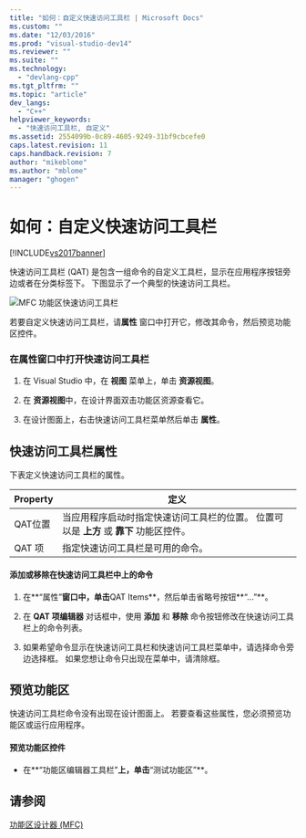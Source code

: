 ```yaml
---
title: "如何：自定义快速访问工具栏 | Microsoft Docs"
ms.custom: ""
ms.date: "12/03/2016"
ms.prod: "visual-studio-dev14"
ms.reviewer: ""
ms.suite: ""
ms.technology: 
  - "devlang-cpp"
ms.tgt_pltfrm: ""
ms.topic: "article"
dev_langs: 
  - "C++"
helpviewer_keywords: 
  - "快速访问工具栏, 自定义"
ms.assetid: 2554099b-0c89-4605-9249-31bf9cbcefe0
caps.latest.revision: 11
caps.handback.revision: 7
author: "mikeblome"
ms.author: "mblome"
manager: "ghogen"
---
```

# 如何：自定义快速访问工具栏
[!INCLUDE[vs2017banner](../assembler/inline/includes/vs2017banner.md)]

快速访问工具栏 \(QAT\) 是包含一组命令的自定义工具栏，显示在应用程序按钮旁边或者在分类标签下。  下图显示了一个典型的快速访问工具栏。  
  
 ![MFC 功能区快速访问工具栏](../mfc/media/quick_access_toolbar.png "Quick\_Access\_Toolbar")  
  
 若要自定义快速访问工具栏，请**属性** 窗口中打开它，修改其命令，然后预览功能区控件。  
  
### 在属性窗口中打开快速访问工具栏  
  
1.  在 Visual Studio 中，在 **视图** 菜单上，单击 **资源视图**。  
  
2.  在 **资源视图**中，在设计界面双击功能区资源查看它。  
  
3.  在设计图面上，右击快速访问工具栏菜单然后单击 **属性**。  
  
## 快速访问工具栏属性  
 下表定义快速访问工具栏的属性。  
  
|Property|定义|  
|--------------|--------|  
|QAT位置|当应用程序启动时指定快速访问工具栏的位置。  位置可以是 **上方** 或 **靠下** 功能区控件。|  
|QAT 项|指定快速访问工具栏是可用的命令。|  
  
#### 添加或移除在快速访问工具栏中上的命令  
  
1.  在**“属性”**窗口中，单击**QAT Items**，然后单击省略号按钮**“...”**。  
  
2.  在 **QAT 项编辑器** 对话框中，使用 **添加** 和 **移除** 命令按钮修改在快速访问工具栏上的命令列表。  
  
3.  如果希望命令显示在快速访问工具栏和快速访问工具栏菜单中，请选择命令旁边选择框。  如果您想让命令只出现在菜单中，请清除框。  
  
## 预览功能区  
 快速访问工具栏命令没有出现在设计图面上。  若要查看这些属性，您必须预览功能区或运行应用程序。  
  
#### 预览功能区控件  
  
-   在**“功能区编辑器工具栏”**上，单击**“测试功能区”**。  
  
## 请参阅  
 [功能区设计器 \(MFC\)](../mfc/ribbon-designer-mfc.md)